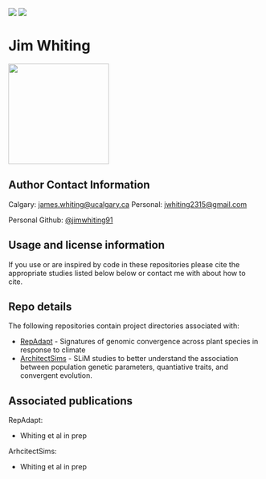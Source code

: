 <a href="https://yeamanlab.weebly.com"><img src="https://img.shields.io/badge/yeaman-lab-blue"></a>
<a href="https://twitter.com/jimwhiting_sci"><img src="https://img.shields.io/twitter/follow/jimwhiting_sci?style=social"></a>
# Jim Whiting
<img src="https://pbs.twimg.com/profile_images/1053030740710121472/Dm6nU8X6_400x400.jpg" width=200 height=200>

## Author Contact Information
Calgary: james.whiting@ucalgary.ca
Personal: jwhiting2315@gmail.com

Personal Github: [@jimwhiting91](https://github.com/JimWhiting91)

## Usage and license information
If you use or are inspired by code in these repositories please cite the appropriate studies listed below below or contact me with about how to cite.

## Repo details
The following repositories contain project directories associated with:
  * [RepAdapt](https://github.com/JimWhiting91/RepAdapt) - Signatures of genomic convergence across plant species in response to climate
  * [ArchitectSims](https://github.com/JimWhiting91/popgen_convergence_slim) - SLiM studies to better understand the association between population genetic parameters, quantiative traits, and convergent evolution.

## Associated publications
RepAdapt:
  * Whiting et al in prep

ArhcitectSims:
  * Whiting et al in prep
